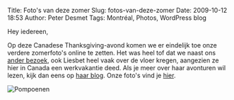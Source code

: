 Title: Foto's van deze zomer
Slug: fotos-van-deze-zomer
Date: 2009-10-12 18:53
Author: Peter Desmet
Tags: Montréal, Photos, WordPress blog

Hey iedereen,

Op deze Canadese Thanksgiving-avond komen we er eindelijk toe onze verdere zomerfoto's online te zetten. Het was heel tof dat we naast ons [ander bezoek](|filename|/posts/2009/belgisch-bezoek.md), ook Liesbet heel vaak over de vloer kregen, aangezien ze hier in Canada een werkvakantie deed. Als je meer over haar avonturen wil lezen, kijk dan eens op [haar blog](http://liesbetcolson.blogspot.com/). Onze foto's vind je [hier](http://picasaweb.google.com/lienterryn/ZomerMontreal2009).

![Pompoenen](http://lh4.ggpht.com/_cvGWRFf-ypY/StNi31zhBsI/AAAAAAAADd4/bX71aJPg7Vw/s640/P1070612.JPG)